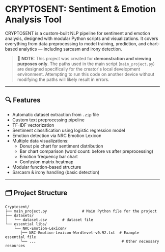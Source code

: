 # CRYPTOSENT: Sentiment & Emotion Analysis Tool

CRYPTOSENT is a custom-built NLP pipeline for sentiment and emotion analysis, designed with modular Python scripts and visualizations. It covers everything from data preprocessing to model training, prediction, and chart-based analytics — including sarcasm and irony detection.

> 🚨 **NOTE:** This project was created for **demonstration and viewing purposes only**. The paths used in the main script (`main_project.py`) are designed specifically for the creator's local development environment. Attempting to run this code on another device without modifying the paths will likely result in errors.

---

## 🔍 Features

- Automatic dataset extraction from `.zip` file
- Custom text preprocessing pipeline
- TF-IDF vectorization
- Sentiment classification using logistic regression model
- Emotion detection via NRC Emotion Lexicon
- Multiple data visualizations:
  - Donut pie chart for sentiment distribution
  - Bar chart comparison (word count: before vs after preprocessing)
  - Emotion frequency bar chart
  - Confusion matrix heatmap
- Modular function-based structure
- Sarcasm & irony handling (basic detection)

---

## 🗂️ Project Structure

```plaintext
Cryptosent/
├── main_project.py                # Main Python file for the project
├── datasets/
│   └── dataset.csv       # dataset file
└── essential libs/
    └── NRC-Emotion-Lexicon/
       ├── NRC-Emotion-Lexicon-Wordlevel-v0.92.txt  # Example essential file
       └── ...                                       # Other necessary resources
